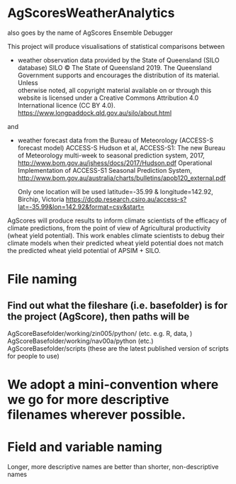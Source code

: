 # AgScoresWeatherAnalytics
also goes by the name of AgScores Ensemble Debugger
                                                       
This project will produce visualisations of statistical comparisons between

 - weather observation data provided by the State of Queensland (SILO database)
    SILO © The State of Queensland 2019. The Queensland Government supports and encourages the distribution of its material. Unless    
    otherwise noted, all copyright material available on or through this website is licensed under a Creative Commons Attribution 4.0   
    International licence (CC BY 4.0). 
    https://www.longpaddock.qld.gov.au/silo/about.html

and 
 - weather forecast data from the Bureau of Meteorology (ACCESS-S forecast model)
    ACCESS-S Hudson et al, ACCESS-S1: The new Bureau of Meteorology multi-week to seasonal prediction system, 2017,   
    http://www.bom.gov.au/jshess/docs/2017/Hudson.pdf
    Operational Implementation of ACCESS-S1 Seasonal Prediction System,     
    http://www.bom.gov.au/australia/charts/bulletins/apob120_external.pdf
    
    Only one location will be used
      latitude=-35.99 & longitude=142.92, Birchip, Victoria
      https://dcdp.research.csiro.au/access-s?lat=-35.99&lon=142.92&format=csv&start=

AgScores will produce results to inform climate scientists of the efficacy of climate predictions, from the point of view of Agricultural productivity (wheat yield potential). This work enables climate scientists to debug their climate models when their predicted wheat yield potential does not match the predicted wheat yield potential of APSIM + SILO.

# File naming
## Find out what the fileshare (i.e. basefolder) is for the project (AgScore), then paths will be 
AgScoreBasefolder/working/zin005/python/ (etc. e.g. R, data, )
AgScoreBasefolder/working/nav00a/python (etc.)
AgScoreBasefolder/scripts (these are the latest published version of scripts for people to use)
# We adopt a mini-convention where we go for more descriptive filenames wherever possible.

# Field and variable naming
Longer, more descriptive names are better than shorter, non-descriptive names


